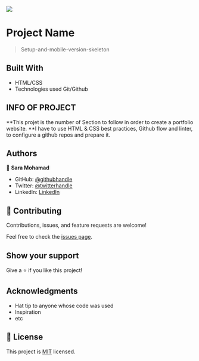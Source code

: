 ![](https://img.shields.io/badge/Microverse-blueviolet)

# Project Name

> Setup-and-mobile-version-skeleton

## Built With

- HTML/CSS
- Technologies used Git/Github
## INFO OF PROJECT
**This projet is the number of Section to follow in order to create a portfolio website. 
**I have to use HTML & CSS best practices, Github flow and linter, to configure a github repos and prepare it.
## Authors

👤 **Sara Mohamad**

- GitHub: [@githubhandle](https://github.com/saruuja)
- Twitter: [@twitterhandle](https://twitter.com/Roojaa114)
- LinkedIn: [LinkedIn](https://www.linkedin.com/feed/)

## 🤝 Contributing

Contributions, issues, and feature requests are welcome!

Feel free to check the [issues page](../../issues/).

## Show your support

Give a ⭐️ if you like this project!

## Acknowledgments

- Hat tip to anyone whose code was used
- Inspiration
- etc

## 📝 License

This project is [MIT](./MIT.md) licensed.

